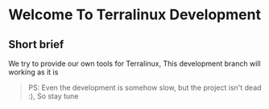 # Welcome To Terralinux Development #

## Short brief ##

We try to provide our own tools for Terralinux, This development branch will working as it is
> PS: Even the development is somehow slow, but the project isn't dead :), So stay tune


